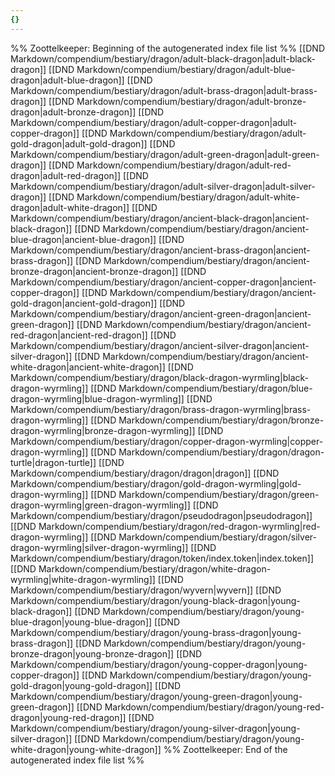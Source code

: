 ```yaml
---
{}
---
```

%% Zoottelkeeper: Beginning of the autogenerated index file list  %%
 [[DND Markdown/compendium/bestiary/dragon/adult-black-dragon|adult-black-dragon]]
 [[DND Markdown/compendium/bestiary/dragon/adult-blue-dragon|adult-blue-dragon]]
 [[DND Markdown/compendium/bestiary/dragon/adult-brass-dragon|adult-brass-dragon]]
 [[DND Markdown/compendium/bestiary/dragon/adult-bronze-dragon|adult-bronze-dragon]]
 [[DND Markdown/compendium/bestiary/dragon/adult-copper-dragon|adult-copper-dragon]]
 [[DND Markdown/compendium/bestiary/dragon/adult-gold-dragon|adult-gold-dragon]]
 [[DND Markdown/compendium/bestiary/dragon/adult-green-dragon|adult-green-dragon]]
 [[DND Markdown/compendium/bestiary/dragon/adult-red-dragon|adult-red-dragon]]
 [[DND Markdown/compendium/bestiary/dragon/adult-silver-dragon|adult-silver-dragon]]
 [[DND Markdown/compendium/bestiary/dragon/adult-white-dragon|adult-white-dragon]]
 [[DND Markdown/compendium/bestiary/dragon/ancient-black-dragon|ancient-black-dragon]]
 [[DND Markdown/compendium/bestiary/dragon/ancient-blue-dragon|ancient-blue-dragon]]
 [[DND Markdown/compendium/bestiary/dragon/ancient-brass-dragon|ancient-brass-dragon]]
 [[DND Markdown/compendium/bestiary/dragon/ancient-bronze-dragon|ancient-bronze-dragon]]
 [[DND Markdown/compendium/bestiary/dragon/ancient-copper-dragon|ancient-copper-dragon]]
 [[DND Markdown/compendium/bestiary/dragon/ancient-gold-dragon|ancient-gold-dragon]]
 [[DND Markdown/compendium/bestiary/dragon/ancient-green-dragon|ancient-green-dragon]]
 [[DND Markdown/compendium/bestiary/dragon/ancient-red-dragon|ancient-red-dragon]]
 [[DND Markdown/compendium/bestiary/dragon/ancient-silver-dragon|ancient-silver-dragon]]
 [[DND Markdown/compendium/bestiary/dragon/ancient-white-dragon|ancient-white-dragon]]
 [[DND Markdown/compendium/bestiary/dragon/black-dragon-wyrmling|black-dragon-wyrmling]]
 [[DND Markdown/compendium/bestiary/dragon/blue-dragon-wyrmling|blue-dragon-wyrmling]]
 [[DND Markdown/compendium/bestiary/dragon/brass-dragon-wyrmling|brass-dragon-wyrmling]]
 [[DND Markdown/compendium/bestiary/dragon/bronze-dragon-wyrmling|bronze-dragon-wyrmling]]
 [[DND Markdown/compendium/bestiary/dragon/copper-dragon-wyrmling|copper-dragon-wyrmling]]
 [[DND Markdown/compendium/bestiary/dragon/dragon-turtle|dragon-turtle]]
 [[DND Markdown/compendium/bestiary/dragon/dragon|dragon]]
 [[DND Markdown/compendium/bestiary/dragon/gold-dragon-wyrmling|gold-dragon-wyrmling]]
 [[DND Markdown/compendium/bestiary/dragon/green-dragon-wyrmling|green-dragon-wyrmling]]
 [[DND Markdown/compendium/bestiary/dragon/pseudodragon|pseudodragon]]
 [[DND Markdown/compendium/bestiary/dragon/red-dragon-wyrmling|red-dragon-wyrmling]]
 [[DND Markdown/compendium/bestiary/dragon/silver-dragon-wyrmling|silver-dragon-wyrmling]]
 [[DND Markdown/compendium/bestiary/dragon/token/index.token|index.token]]
 [[DND Markdown/compendium/bestiary/dragon/white-dragon-wyrmling|white-dragon-wyrmling]]
 [[DND Markdown/compendium/bestiary/dragon/wyvern|wyvern]]
 [[DND Markdown/compendium/bestiary/dragon/young-black-dragon|young-black-dragon]]
 [[DND Markdown/compendium/bestiary/dragon/young-blue-dragon|young-blue-dragon]]
 [[DND Markdown/compendium/bestiary/dragon/young-brass-dragon|young-brass-dragon]]
 [[DND Markdown/compendium/bestiary/dragon/young-bronze-dragon|young-bronze-dragon]]
 [[DND Markdown/compendium/bestiary/dragon/young-copper-dragon|young-copper-dragon]]
 [[DND Markdown/compendium/bestiary/dragon/young-gold-dragon|young-gold-dragon]]
 [[DND Markdown/compendium/bestiary/dragon/young-green-dragon|young-green-dragon]]
 [[DND Markdown/compendium/bestiary/dragon/young-red-dragon|young-red-dragon]]
 [[DND Markdown/compendium/bestiary/dragon/young-silver-dragon|young-silver-dragon]]
 [[DND Markdown/compendium/bestiary/dragon/young-white-dragon|young-white-dragon]]
%% Zoottelkeeper: End of the autogenerated index file list  %%
